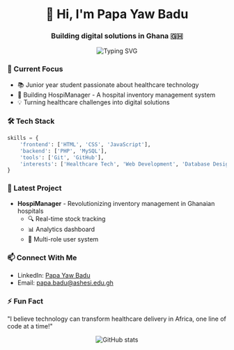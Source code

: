 <h1 align="center">👋 Hi, I'm Papa Yaw Badu</h1>
<h3 align="center">Building digital solutions in Ghana 🇬🇭</h3>

<p align="center">
  <img src="https://readme-typing-svg.herokuapp.com?font=Fira+Code&pause=1000&random=false&width=435&lines=Junior+Developer;Healthcare+Tech+Enthusiast;Problem+Solver" alt="Typing SVG" />
</p>

### 🚀 Current Focus
- 📚 Junior year student passionate about healthcare technology
- 🏥 Building HospiManager - A hospital inventory management system
- 💡 Turning healthcare challenges into digital solutions

### 🛠️ Tech Stack
```python
skills = {
    'frontend': ['HTML', 'CSS', 'JavaScript'],
    'backend': ['PHP', 'MySQL'],
    'tools': ['Git', 'GitHub'],
    'interests': ['Healthcare Tech', 'Web Development', 'Database Design']
}
```

### 🌱 Latest Project
- **HospiManager** - Revolutionizing inventory management in Ghanaian hospitals
  - 🔍 Real-time stock tracking
  - 📊 Analytics dashboard
  - 👥 Multi-role user system

### 📫 Connect With Me
- LinkedIn: [Papa Yaw Badu](linkedin.com/in/papa-yaw-badu-3a2390263)
- Email: papa.badu@ashesi.edu.gh

### ⚡ Fun Fact
"I believe technology can transform healthcare delivery in Africa, one line of code at a time!"

<p align="center">
  <img src="https://github-readme-stats.vercel.app/api?username=itzpy&show_icons=true&theme=radical" alt="GitHub stats" />
</p>
